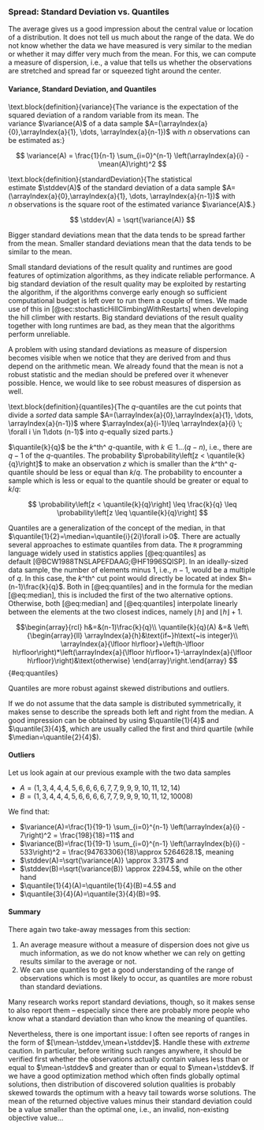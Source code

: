 ### Spread: Standard Deviation vs. Quantiles

The average gives us a good impression about the central value or location of a distribution.
It does not tell us much about the range of the data.
We do not know whether the data we have measured is very similar to the median or whether it may differ very much from the mean.
For this, we can compute a measure of dispersion, i.e., a value that tells us whether the observations are stretched and spread far or squeezed tight around the center.

#### Variance, Standard Deviation, and Quantiles 

\text.block{definition}{variance}{The variance is the expectation of the squared deviation of a random variable from its mean. The variance&nbsp;$\variance(A)$ of a data sample&nbsp;$A=(\arrayIndex{a}{0},\arrayIndex{a}{1}, \dots, \arrayIndex{a}{n-1})$ with $n$&nbsp;observations can be estimated as:}

$$ \variance(A) = \frac{1}{n-1} \sum_{i=0}^{n-1} \left(\arrayIndex{a}{i} - \mean(A)\right)^2 $$

\text.block{definition}{standardDeviation}{The statistical estimate&nbsp;$\stddev(A)$ of the standard deviation of a data sample&nbsp;$A=(\arrayIndex{a}{0},\arrayIndex{a}{1}, \dots, \arrayIndex{a}{n-1})$ with $n$&nbsp;observations is the square root of the estimated variance&nbsp;$\variance(A)$.}

$$ \stddev(A) = \sqrt{\variance(A)} $$

Bigger standard deviations mean that the data tends to be spread farther from the mean.
Smaller standard deviations mean that the data tends to be similar to the mean.

Small standard deviations of the result quality and runtimes are good features of optimization algorithms, as they indicate reliable performance.
A big standard deviation of the result quality may be exploited by restarting the algorithm, if the algorithms converge early enough so sufficient computational budget is left over to run them a couple of times.
We made use of this in [@sec:stochasticHillClimbingWithRestarts] when developing the hill climber with restarts.
Big standard deviations of the result quality together with long runtimes are bad, as they mean that the algorithms perform unreliable.

A problem with using standard deviations as measure of dispersion becomes visible when we notice that they are derived from and thus depend on the arithmetic mean.
We already found that the mean is not a robust statistic and the median should be prefered over it whenever possible.
Hence, we would like to see robust measures of dispersion as well. 

\text.block{definition}{quantiles}{The $q$-quantiles are the cut points that divide a *sorted* data sample $A=(\arrayIndex{a}{0},\arrayIndex{a}{1}, \dots, \arrayIndex{a}{n-1})$ where $\arrayIndex{a}{i-1}\leq \arrayIndex{a}{i} \; \forall i \in 1\dots (n-1)$ into $q$-equally sized parts.}

$\quantile{k}{q}$ be the $k$^th^ $q$-quantile, with $k\in 1\dots (q-n)$, i.e., there are $q-1$ of the $q$-quantiles.
The probability&nbsp;$\probability\left[z < \quantile{k}{q}\right]$ to make an observation&nbsp;$z$ which is smaller than the $k$^th^ $q$-quantile should be less or equal than $k/q$.
The probability to encounter a sample which is less or equal to the quantile should be greater or equal to $k/q$:

$$ \probability\left[z < \quantile{k}{q}\right] \leq \frac{k}{q} \leq \probability\left[z \leq \quantile{k}{q}\right] $$

Quantiles are a generalization of the concept of the median, in that $\quantile{1}{2}=\median=\quantile{i}{2i}\forall i>0$.
There are actually several approaches to estimate quantiles from data.
The `R`&nbsp;programming language widely used in statistics applies [@eq:quantiles] as default&nbsp;[@BCW1988TNSLAPEFDAAG;@HF1996SQISP].
In an ideally-sized data sample, the number of elements minus 1, i.e., $n-1$, would be a multiple of $q$.
In this case, the $k$^th^ cut point would directly be located at index&nbsp;$h=(n-1)\frac{k}{q}$.
Both in [@eq:quantiles] and in the formula for the median [@eq:median], this is included the first of the two alternative options.
Otherwise, both [@eq:median] and [@eq:quantiles] interpolate linearly between the elements at the two closest indices, namely $\lfloor h\rfloor$ and $\lfloor h\rfloor + 1$.   

$$\begin{array}{rcl}
h&=&(n-1)\frac{k}{q}\\ 
\quantile{k}{q}(A) &=& \left\{\begin{array}{ll}
\arrayIndex{a}{h}&\text{if~}h\text{~is integer}\\
\arrayIndex{a}{\lfloor h\rfloor}+\left(h-\lfloor h\rfloor\right)*\left(\arrayIndex{a}{\lfloor h\rfloor+1}-\arrayIndex{a}{\lfloor h\rfloor}\right)&\text{otherwise}
\end{array}\right.\end{array} $$ {#eq:quantiles}

Quantiles are more robust against skewed distributions and outliers.

If we do not assume that the data sample is distributed symmetrically, it makes sense to describe the spreads both left and right from the median.
A good impression can be obtained by using $\quantile{1}{4}$ and $\quantile{3}{4}$, which are usually called the first and third quartile (while $\median=\quantile{2}{4}$).

#### Outliers

Let us look again at our previous example with the two data samples

- $A=(1, 3, 4, 4, 4, 5, 6, 6, 6, 6, 7, 7, 9, 9, 9, 10, 11, 12, 14)$
- $B=(1, 3, 4, 4, 4, 5, 6, 6, 6, 6, 7, 7, 9, 9, 9, 10, 11, 12, 10008)$

We find that:

- $\variance(A)=\frac{1}{19-1} \sum_{i=0}^{n-1} \left(\arrayIndex{a}{i} - 7\right)^2 = \frac{198}{18}=11$ and
- $\variance(B)=\frac{1}{19-1} \sum_{i=0}^{n-1} \left(\arrayIndex{b}{i} - 533\right)^2 = \frac{94763306}{18}\approx 5264628.1$, meaning
- $\stddev(A)=\sqrt{\variance(A)} \approx 3.317$ and
- $\stddev(B)=\sqrt{\variance(B)} \approx 2294.5$, while on the other hand
- $\quantile{1}{4}(A)=\quantile{1}{4}(B)=4.5$ and
- $\quantile{3}{4}(A)=\quantile{3}{4}(B)=9$.

#### Summary

There again two take-away messages from this section:

1. An average measure without a measure of dispersion does not give us much information, as we do not know whether we can rely on getting results similar to the average or not.
2. We can use quantiles to get a good understanding of the range of observations which is most likely to occur, as quantiles are more robust than standard deviations.

Many research works report standard deviations, though, so it makes sense to also report them &ndash; especially since there are probably more people who know what a standard deviation than who know the meaning of quantiles.

Nevertheless, there is one important issue:
I often see reports of ranges in the form of $[\mean-\stddev,\mean+\stddev]$.
Handle these with *extreme* caution.
In particular, before writing such ranges anywhere, it should be verified first whether the observations actually contain values less than or equal to $\mean-\stddev$ and greater than or equal to $\mean+\stddev$.
If we have a good optimization method which often finds globally optimal solutions, then distribution of discovered solution qualities is probably skewed towards the optimum with a heavy tail towards worse solutions.
The mean of the returned objective values minus their standard deviation could be a value smaller than the optimal one, i.e., an invalid, non-existing objective value&hellip;
